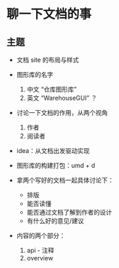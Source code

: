 # 聊一下文档的事

## 主题

- 文档 site 的布局与样式
- 图形库的名字

  1. 中文 “仓库图形库”
  2. 英文 “WarehouseGUI” ？

- 讨论一下文档的作用，从两个视角

  1. 作者
  2. 阅读者

- idea：从文档出发驱动实现

- 图形库的构建打包：umd + d
- 拿两个写好的文档一起具体讨论下：

  - 排版
  - 能否读懂
  - 能否通过文档了解到作者的设计
  - 有什么好的意见/建议

- 内容的两个部分：

  1. api - 注释
  2. overview
